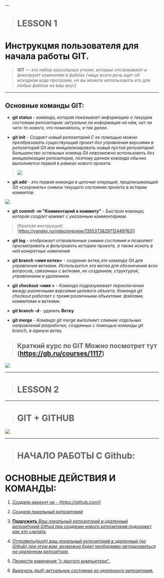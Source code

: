 __
> # **LESSON** 1

# Инструкцмя пользователя для начала работы **GIT**.

>**GIT** — *это набор консольных утилит, которые отслеживают и фиксируют изменения в файлах (чаще всего речь идет об исходном коде программ, но вы можете использовать его для любых файлов на ваш вкус)*
***

## Основные команды **GIT**:

+ **git status** - *команда, которая показывает информацию о текущем состоянии репозитория: актуальна ли информация на нём, нет ли чего-то нового, что поменялось, и так далее.*

+ **git init** - *Создает новый репазиторий.С ее помощью можно преобразовать существующий проект без управления версиями в репозиторий Git или инициализировать новый пустой репозиторий. Большинство остальных команд Git невозможно использовать без инициализации репозитория, поэтому данная команда обычно выполняется первой в рамках нового проекта.* 

>![](https://vertex-academy.com/tutorials/wp-content/uploads/2018/12/abc.png)


+ **git add** - *это первая команда в цепочке операций, предписывающей Git «сохранить» снимок текущего состояния проекта в истории коммитов.*

![](https://www.w3docs.com/uploads/media/default/0001/03/ad19114d2f18ae7f7e8b99a5110d1a2f339282c6.png)

+ **git commit -m "Комментарий к коммиту"** - *Быстрая команда, которая создает коммит с указанным комментарием.* 

>[Краткая инструкция] (https://yandex.ru/video/preview/13553738297124497631)


+ **git log** - *отображает отправленные снимки состояния и позволяет просматривать и фильтровать историю проекта, а также искать в ней конкретные изменения*

+ **git branch <имя ветки>** - *создание ветки,это команда Git для управления ветками. Используется эта метка для обозначения всех вопросов, связанных с ветками, их созданием, структурой, управлением и удалением.* 

+ **git checkout <имя >** - *Команда подразумевает переключение между различными версиями целевого объекта. Команда git checkout работает с тремя различными объектами: файлами, коммитами и ветками.*

+ **git branch -d <branchname>** - удалить **Ветку**

+ **git merge** - *Команда git merge выполняет слияние отдельных направлений разработки, созданных с помощью команды git branch, в единую ветку.*

>## Краткий курс по GIT Можно посмотрет тут (https://gb.ru/courses/1117)

![](http://kartinkof.club/uploads/posts/2022-04/1649845973_50-kartinkof-club-p-rzhachnie-kartinki-konets-50.jpg)  
 
___

># **LESSON 2** 

___
> # **GIT + GITHUB**

![](https://www.freecodecamp.org/news/content/images/2019/11/cover-pic.jpeg)
___


> # НАЧАЛО РАБОТЫ С Github: 
        
    
 # **ОСНОВНЫЕ ДЕЙСТВИЯ И КОМАНДЫ**:

 1. <u> *Создали аккаунт на* - (https://github.com/)

 2. *Создали локальный репозиторий*
 
 3. **Подружить** *Ваш локальный репозиторий и удаленный репозиторий.Githud при создании нового репoзитория подскажет как это сделать*

 4. *Отправить(push) ваш локальный репозиторий в удаленный (на Github),при этом вам, возможно будет необходимо авторизоваться на удаленном репозитори.*

 5. *Провести изменения "с другого компьютера".*

 6. *Выкачать (pull) актуальное состояние из удаленного репозитория.*



